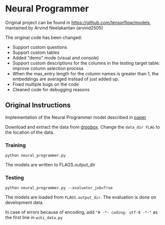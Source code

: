 # Neural Programmer

Original project can be found in https://github.com/tensorflow/models, mantained by Arvind Neelakantan (arvind2505)

The original code has been changed:

* Support custom questions
* Support custom tables
* Added "demo" mode (visual and console)
* Support custom descriptions for the columns in the testing target table: improve column selection process
* When the max_entry length for the column names is greater than 1, the embeddings are averaged instead of just added up.
* Fixed multiple bugs on the code
* Cleaned code for debugging reasons

## Original Instructions

Implementation of the Neural Programmer model described in [paper](https://openreview.net/pdf?id=ry2YOrcge)

Download and extract the data from [dropbox](https://www.dropbox.com/s/9tvtcv6lmy51zfw/data.zip?dl=0). Change the ``data_dir FLAG`` to the location of the data.

### Training 
``python neural_programmer.py`` 

The models are written to FLAGS.output_dir

### Testing 
``python neural_programmer.py --evaluator_job=True``

The models are loaded from ``FLAGS.output_dir``. The evaluation is done on development data.

In case of errors because of encoding, add ``"# -*- coding: utf-8 -*-"`` as the first line in ``wiki_data.py``

